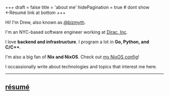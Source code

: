 +++
draft = false
title = 'about me'
hidePagination = true # dont show ←Résumé link at bottom
+++

Hi! I'm Drew, also known as [@bizmyth](/about).

I'm an NYC-based software engineer working at [Dirac, Inc](https://www.diracinc.com/).

I love **backend and infrastructure**. I program a lot in **Go, Python, and C/C++**.

I'm also a big fan of **Nix and NixOS**. Check out [my NixOS config](https://github.com/AndrewCouncil/nixconf)!

I occassionally write about technologies and topics that interest me here.

---

## [résumé](/resume)

